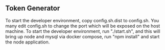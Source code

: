 
Token Generator
---------------

To start the developer environment, copy config.sh.dist to config.sh.  You many edit config.sh to change the port which will be exposed on the host machine.  To start the developer environment, run "./start.sh", and this will bring up node and mysql via docker compose, run "npm install" and start the node application.   
 
